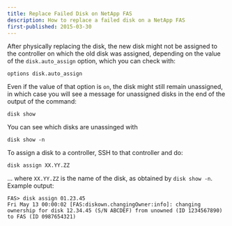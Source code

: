```yaml
---
title: Replace Failed Disk on NetApp FAS
description: How to replace a failed disk on a NetApp FAS
first-published: 2015-03-30
---
```


After physically replacing the disk, the new disk might not be assigned to the 
controller on which the old disk was assigned, depending on the value of the 
`disk.auto_assign` option, which you can check with:

    options disk.auto_assign

Even if the value of that option is `on`, the disk might still remain 
unassigned, in which case you will see a message for unassigned disks in the 
end of the output of the command:

    disk show

You can see which disks are unassinged with

    disk show -n

To assign a disk to a controller, SSH to that controller and do:

    disk assign XX.YY.ZZ

... where `XX.YY.ZZ` is the name of the disk, as obtained by `disk show -n`.
Example output:

    FAS> disk assign 01.23.45
    Fri May 13 00:00:02 [FAS:diskown.changingOwner:info]: changing ownership for disk 12.34.45 (S/N ABCDEF) from unowned (ID 1234567890) to FAS (ID 0987654321)  
